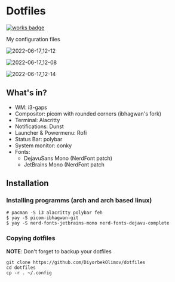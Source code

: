 # Dotfiles

[![works badge](https://cdn.jsdelivr.net/gh/nikku/works-on-my-machine@v0.2.0/badge.svg)](https://github.com/DiyorbekOlimov/dotfiles)

My configuration files


![2022-06-17_12-12](https://user-images.githubusercontent.com/77888898/174245473-ff6c70a8-c754-45eb-9d6b-37929006a5be.png)

![2022-06-17_12-08](https://user-images.githubusercontent.com/77888898/174245101-43494c5c-8be1-4665-b874-baa40fab3cb5.png)

![2022-06-17_12-14](https://user-images.githubusercontent.com/77888898/174245811-48dfdbb1-fc10-4c95-ab75-5a7f2f85ebd9.png)

## What's in?
* WM: i3-gaps
* Compositor: picom with rounded corners (ibhagwan's fork)
* Terminal: Alacritty
* Notifications: Dunst
* Launcher & Powermenu: Rofi
* Status Bar: polybar
* System monitor: conky
* Fonts:
  + DejavuSans Mono (NerdFont patch)
  + JetBrains Mono (NerdFont patch

## Installation

### Installing programms (arch and arch based linux)
```
# pacman -S i3 alacritty polybar feh 
$ yay -S picom-ibhagwan-git
$ yay -S nerd-fonts-jetbrains-mono nerd-fonts-dejavu-complete
```

### Copying dotfiles
**NOTE**: Don't forget to backup your dotfiles

```
git clone https://github.com/DiyorbekOlimov/dotfiles
cd dotfiles
cp -r . ~/.config 
```
